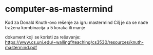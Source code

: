 # computer-as-mastermind
Kod za Donald Knuth-ovo rešenje za igru mastermind
Cilj je da se nađe tražena kombinacija u 5 koraka ili manje

dokument koji se koristi za rešavanje:
https://www.cs.uni.edu/~wallingf/teaching/cs3530/resources/knuth-mastermind.pdf
